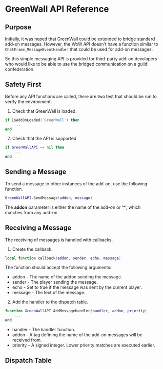 

# GreenWall API Reference

## Purpose

Initially, it was hoped that GreenWall could be extended to bridge
standard add-on messages.  However, the WoW API doesn't have a function
similar to `ChatFrame_MessageEventHandler` that could be used
for add-on messages.

So this simple messaging API is provided for third-party add-on developers
who would like to be able to use the bridged communication on a guild
confederation.

## Safety First

Before any API functions are called, there are two test that should be
run to verify the environment.

1. Check that GreenWall is loaded.

```lua
if IsAddOnLoaded('GreenWall') then
	...
end
```

2. Check that the API is supported.

```lua
if GreenWallAPI ~= nil then
    ...
end
```

## Sending a Message

To send a message to other instances of the add-on, use the following function.

```lua
GreenWallAPI.SendMessage(addon, message)
```

The __addon__ parameter is either the name of the add-on or '*', which matches 
from any add-on.

## Receiving a Message

The receiving of messages is handled with callbacks. 

1. Create the callback.

```lua
local function callback(addon, sender, echo, message)
```

The function should accept the following arguments:

- addon - The name of the addon sending the message.
- sender - The player sending the message.
- echo - Set to true if the message was sent by the current player.
- message - The text of the message.

2. Add the handler to the dispatch table. 

```lua
function GreenWallAPI.AddMessageHandler(handler, addon, priority)
    ...
end
```

- handler - The handler function.
- addon - A tag defining the name of the add-on messages will be received from.
- priority - A signed integer.  Lower priority matches are executed earlier.

## Dispatch Table

